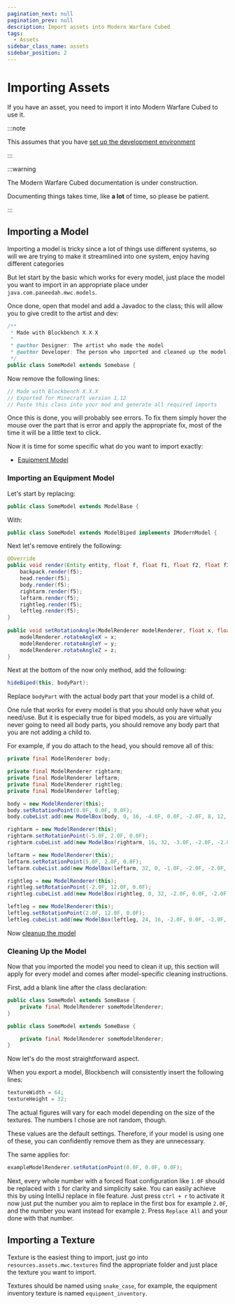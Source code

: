 ```yaml
---
pagination_next: null
pagination_prev: null
description: Import assets into Modern Warfare Cubed
tags:
  - Assets
sidebar_class_name: assets
sidebar_position: 2
---
```


# Importing Assets

If you have an asset, you need to import it into Modern Warfare Cubed to use it.

:::note

This assumes that you have [set up the development environment](setting-up-the-development-environment)

:::

:::warning

The Modern Warfare Cubed documentation is under construction.

Documenting things takes time, like **a lot** of time, so please be patient.

:::

## Importing a Model

Importing a model is tricky since a lot of things use different systems, so will we are trying to make it streamlined into one system, enjoy having different categories

But let start by the basic which works for every model, just place the model you want to import in an appropriate place under `java.com.paneedah.mwc.models`.

Once done, open that model and add a Javadoc to the class; this will allow you to give credit to the artist and dev:

```java
/**
 * Made with Blockbench X.X.X
 *
 * @author Designer: The artist who made the model
 * @author Developer: The person who imported and cleaned up the model
 */
public class SomeModel extends Somebase {
```

Now remove the following lines:

```java
// Made with Blockbench X.X.X
// Exported for Minecraft version 1.12
// Paste this class into your mod and generate all required imports
```

Once this is done, you will probably see errors. 
To fix them simply hover the mouse over the part that is error and apply the appropriate fix, most of the time it will be a little text to click.

Now it is time for some specific what do you want to import exactly:
- [Equipment Model](#importing-an-equipment-model)

### Importing an Equipment Model

Let's start by replacing:

```java
public class SomeModel extends ModelBase {
```

With:

```java
public class SomeModel extends ModelBiped implements IModernModel {
```

Next let's remove entirely the following:

```java
@Override
public void render(Entity entity, float f, float f1, float f2, float f3, float f4, float f5) {
	backpack.render(f5);
	head.render(f5);
	body.render(f5);
	rightarm.render(f5);
	leftarm.render(f5);
	rightleg.render(f5);
	leftleg.render(f5);
}
	
public void setRotationAngle(ModelRenderer modelRenderer, float x, float y, float z) {
	modelRenderer.rotateAngleX = x;
	modelRenderer.rotateAngleY = y;
	modelRenderer.rotateAngleZ = z;
}
```

Next at the bottom of the now only method, add the following:

```java
hideBiped(this, bodyPart);
```

Replace `bodyPart` with the actual body part that your model is a child of.

One rule that works for every model is that you should only have what you need/use. 
But it is especially true for biped models, as you are virtually never going to need all body parts, you should remove any body part that you are not adding a child to.

For example, if you do attach to the head, you should remove all of this:
```java
private final ModelRenderer body;
```

```java
private final ModelRenderer rightarm;
private final ModelRenderer leftarm;
private final ModelRenderer rightleg;
private final ModelRenderer leftleg;
```

```java
body = new ModelRenderer(this);
body.setRotationPoint(0.0F, 0.0F, 0.0F);
body.cubeList.add(new ModelBox(body, 0, 16, -4.0F, 0.0F, -2.0F, 8, 12, 4, 0.0F, false));
```

```java
rightarm = new ModelRenderer(this);
rightarm.setRotationPoint(-5.0F, 2.0F, 0.0F);
rightarm.cubeList.add(new ModelBox(rightarm, 16, 32, -3.0F, -2.0F, -2.0F, 4, 12, 4, 0.0F, false));

leftarm = new ModelRenderer(this);
leftarm.setRotationPoint(5.0F, 2.0F, 0.0F);
leftarm.cubeList.add(new ModelBox(leftarm, 32, 0, -1.0F, -2.0F, -2.0F, 4, 12, 4, 0.0F, false));

rightleg = new ModelRenderer(this);
rightleg.setRotationPoint(-2.0F, 12.0F, 0.0F);
rightleg.cubeList.add(new ModelBox(rightleg, 0, 32, -2.0F, 0.0F, -2.0F, 4, 12, 4, 0.0F, false));

leftleg = new ModelRenderer(this);
leftleg.setRotationPoint(2.0F, 12.0F, 0.0F);
leftleg.cubeList.add(new ModelBox(leftleg, 24, 16, -2.0F, 0.0F, -2.0F, 4, 12, 4, 0.0F, false));
```

Now [cleanup the model](#cleaning-up-the-model)

### Cleaning Up the Model

Now that you imported the model you need to clean it up, this section will apply for every model and comes after model-specific cleaning instructions.

First, add a blank line after the class declaration:

```java title="Before"
public class SomeModel extends SomeBase {
	private final ModelRenderer someModelRenderer;
}
```

```java title="After"
public class SomeModel extends SomeBase {

	private final ModelRenderer someModelRenderer;
}
```

Now let's do the most straightforward aspect.

When you export a model, Blockbench will consistently insert the following lines:

```java
textureWidth = 64;
textureHeight = 32;
```

The actual figures will vary for each model depending on the size of the textures. The numbers I chose are not random, though.

These values are the default settings. Therefore, if your model is using one of these, you can confidently remove them as they are unnecessary.

The same applies for:
```java
exampleModelRenderer.setRotationPoint(0.0F, 0.0F, 0.0F);
```

Next, every whole number with a forced float configuration like `1.0F` should be replaced with `1` for clarity and simplicity sake.
You can easily achieve this by using IntelliJ replace in file feature.
Just press `ctrl + r` to activate it now just put the number you aim to replace in the first box for example `2.0F`, and the number you want instead for example `2`.
Press `Replace All` and your done with that number.

## Importing a Texture

Texture is the easiest thing to import, just go into `resources.assets.mwc.textures` find the appropriate folder and just place the texture you want to import.

Textures should be named using `snake_case`, for example, the equipment inventory texture is named `equipment_inventory`.

